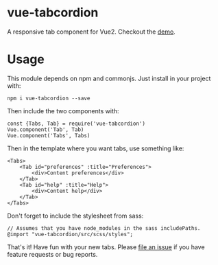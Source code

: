 # vue-tabcordion
A responsive tab component for Vue2. Checkout the [demo](https://wearespindle.github.io/vue-tabcordion/).


# Usage
This module depends on npm and commonjs. Just install in your project with:

    npm i vue-tabcordion --save

Then include the two components with:

    const {Tabs, Tab} = require('vue-tabcordion')
    Vue.component('Tab', Tab)
    Vue.component('Tabs', Tabs)

Then in the template where you want tabs, use something like:

    <Tabs>
        <Tab id="preferences" :title="Preferences">
            <div>Content preferences</div>
        </Tab>
        <Tab id="help" :title="Help">
            <div>Content help</div>
        </Tab>
    </Tabs>

Don't forget to include the stylesheet from sass:

    // Assumes that you have node_modules in the sass includePaths.
    @import "vue-tabcordion/src/scss/styles";

That's it! Have fun with your new tabs. Please [file an issue](https://github.com/wearespindle/vue-tabcordion/issues)
if you have feature requests or bug reports.
